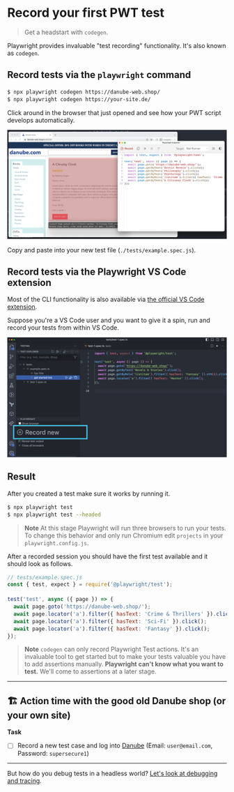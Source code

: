 # Record your first PWT test
> Get a headstart with `codegen`.

Playwright provides invaluable "test recording" functionality. It's also known as `codegen`.
## Record tests via the `playwright` command

```bash
$ npx playwright codegen https://danube-web.shop/
$ npx playwright codegen https://your-site.de/
```

Click around in the browser that just opened and see how your PWT script develops automatically.

![Record tests via codegen](../../assets/01-02-recording-with-codegen.png)

Copy and paste into your new test file (`./tests/example.spec.js`).
## Record tests via the Playwright VS Code extension

Most of the CLI functionality is also available via [the official VS Code extension](https://marketplace.visualstudio.com/items?itemName=ms-playwright.playwright).

Suppose you're a VS Code user and you want to give it a spin, run and record your tests from within VS Code.

![Record tests in VS Code](../../assets/01-02-recording-vs-code.png)

## Result

After you created a test make sure it works by running it.

```bash
$ npx playwright test
$ npx playwright test --headed
```

> **Note** At this stage Playwright will run three browsers to run your tests. To change this behavior and only run Chromium edit `projects` in your `playwright.config.js`.

After a recorded session you should have the first test available and it should look as follows.

```javascript
// tests/example.spec.js
const { test, expect } = require('@playwright/test');

test('test', async ({ page }) => {
  await page.goto('https://danube-web.shop/');
  await page.locator('a').filter({ hasText: 'Crime & Thrillers' }).click();
  await page.locator('a').filter({ hasText: 'Sci-Fi' }).click();
  await page.locator('a').filter({ hasText: 'Fantasy' }).click();
});
```

> **Note**
> `codegen` can only record Playwright Test actions. It's an invaluable tool to get started but to make your tests valuable you have to add assertions manually. **Playwright can't know what you want to test.** We'll come to assertions at a later stage.

-----

## 🏗️ Action time with the good old Danube shop (or your own site)

**Task**

- [ ] Record a new test case and log into [Danube](https://danube-web.shop/) (Email: `user@email.com`, Password: `supersecure1`)

-----

But how do you debug tests in a headless world? [Let's look at debugging and tracing](./03-debugging-and-traces.md).
